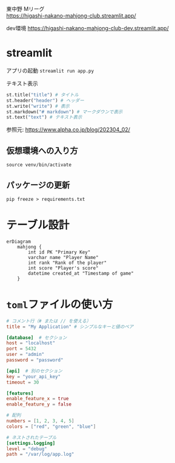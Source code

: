 
東中野 Mリーグ  
https://higashi-nakano-mahjong-club.streamlit.app/


dev環境
https://higashi-nakano-mahjong-club-dev.streamlit.app/

# streamlit
アプリの起動
`streamlit run app.py`

テキスト表示
```python
st.title("title") # タイトル
st.header("header") # ヘッダー
st.write("write") # 表示
st.markdown("# markdown") # マークダウンで表示
st.text("text") # テキスト表示
```

参照元: https://www.alpha.co.jp/blog/202304_02/


## 仮想環境への入り方
`source venv/bin/activate`

## パッケージの更新
`pip freeze > requirements.txt`

# テーブル設計

```mermaid
erDiagram
    mahjong {
        int id PK "Primary Key"
        varchar name "Player Name"
        int rank "Rank of the player"
        int score "Player's score"
        datetime created_at "Timestamp of game"
    }
```

# `toml`ファイルの使い方

```config.toml
# コメント行（# または // を使える）
title = "My Application" # シンプルなキーと値のペア

[database]  # セクション
host = "localhost"
port = 5432
user = "admin"
password = "password"

[api]  # 別のセクション
key = "your_api_key"
timeout = 30

[features]
enable_feature_x = true
enable_feature_y = false

# 配列
numbers = [1, 2, 3, 4, 5]
colors = ["red", "green", "blue"]

# ネストされたテーブル
[settings.logging]
level = "debug"
path = "/var/log/app.log"
```